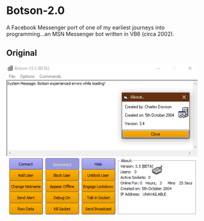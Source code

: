 # Botson-2.0
A Facebook Messenger port of one of my earliest journeys into programming...an MSN Messenger bot written in VB6 (circa 2002).

## Original
![Botson 1.0](./images/botson-1.0.png)
